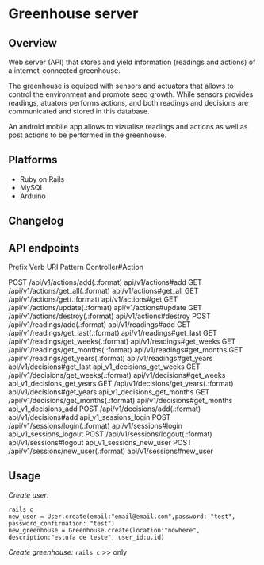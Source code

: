 # Greenhouse server

## Overview
Web server (API) that stores and yield information (readings and actions) of a internet-connected greenhouse.

The greenhouse is equiped with sensors and actuators that allows to control the environment and promote seed growth. While sensors provides readings, atuators performs actions, and both readings and decisions are communicated and stored in this database.

An android mobile app allows to vizualise readings and actions as well as post actions to be performed in the greenhouse.

## Platforms
- Ruby on Rails
- MySQL
- Arduino

## Changelog

## API endpoints
Prefix Verb URI Pattern                            Controller#Action

POST /api/v1/actions/add(.:format)          api/v1/actions#add
GET  /api/v1/actions/get_all(.:format)      api/v1/actions#get_all
GET  /api/v1/actions/get(.:format)          api/v1/actions#get
GET  /api/v1/actions/update(.:format)       api/v1/actions#update
GET  /api/v1/actions/destroy(.:format)      api/v1/actions#destroy
POST /api/v1/readings/add(.:format)         api/v1/readings#add
GET  /api/v1/readings/get_last(.:format)    api/v1/readings#get_last
GET  /api/v1/readings/get_weeks(.:format)   api/v1/readings#get_weeks
GET  /api/v1/readings/get_months(.:format)  api/v1/readings#get_months GET  /api/v1/readings/get_years(.:format)   api/v1/readings#get_years
   api/v1/decisions#get_last
api_v1_decisions_get_weeks GET  /api/v1/decisions/get_weeks(.:format)  api/v1/decisions#get_weeks
api_v1_decisions_get_years GET  /api/v1/decisions/get_years(.:format)  api/v1/decisions#get_years
api_v1_decisions_get_months GET  /api/v1/decisions/get_months(.:format) api/v1/decisions#get_months
api_v1_decisions_add POST /api/v1/decisions/add(.:format)        api/v1/decisions#add
api_v1_sessions_login POST /api/v1/sessions/login(.:format)       api/v1/sessions#login
api_v1_sessions_logout POST /api/v1/sessions/logout(.:format)      api/v1/sessions#logout
api_v1_sessions_new_user POST /api/v1/sessions/new_user(.:format)    api/v1/sessions#new_user


## Usage
*Create user:* 
```
rails c
new_user = User.create(email:"email@email.com",password: "test", password_confirmation: "test")
new_greenhouse = Greenhouse.create(location:"nowhere", description:"estufa de teste", user_id:u.id)
```
*Create greenhouse:* ```rails c``` >> only
